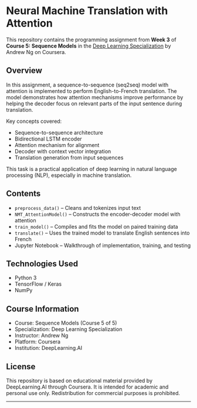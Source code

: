 # Neural Machine Translation with Attention

This repository contains the programming assignment from **Week 3** of **Course 5: Sequence Models** in the [Deep Learning Specialization](https://www.coursera.org/specializations/deep-learning) by Andrew Ng on Coursera.

## Overview

In this assignment, a sequence-to-sequence (seq2seq) model with attention is implemented to perform English-to-French translation. The model demonstrates how attention mechanisms improve performance by helping the decoder focus on relevant parts of the input sentence during translation.

Key concepts covered:
- Sequence-to-sequence architecture
- Bidirectional LSTM encoder
- Attention mechanism for alignment
- Decoder with context vector integration
- Translation generation from input sequences

This task is a practical application of deep learning in natural language processing (NLP), especially in machine translation.

## Contents

- `preprocess_data()` – Cleans and tokenizes input text
- `NMT_AttentionModel()` – Constructs the encoder-decoder model with attention
- `train_model()` – Compiles and fits the model on paired training data
- `translate()` – Uses the trained model to translate English sentences into French
- Jupyter Notebook – Walkthrough of implementation, training, and testing

## Technologies Used

- Python 3
- TensorFlow / Keras
- NumPy

## Course Information

- Course: Sequence Models (Course 5 of 5)
- Specialization: Deep Learning Specialization
- Instructor: Andrew Ng
- Platform: Coursera
- Institution: DeepLearning.AI

## License

This repository is based on educational material provided by DeepLearning.AI through Coursera. It is intended for academic and personal use only. Redistribution for commercial purposes is prohibited.

---
